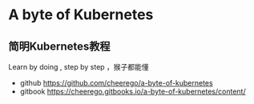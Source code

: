# A byte of Kubernetes

## 简明Kubernetes教程

Learn by doing , step by step ，猴子都能懂 


* github https://github.com/cheerego/a-byte-of-kubernetes
* gitbook https://cheerego.gitbooks.io/a-byte-of-kubernetes/content/
